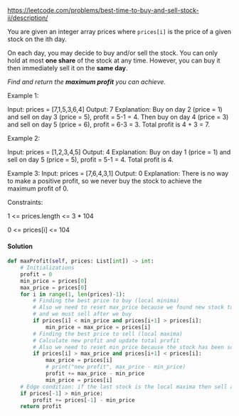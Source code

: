 https://leetcode.com/problems/best-time-to-buy-and-sell-stock-ii/description/

You are given an integer array prices where `prices[i]` is the price of a given stock on the ith day.

On each day, you may decide to buy and/or sell the stock. You can only hold at most **one share** of the stock at any time. However, you can buy it then immediately sell it on the **same day**.

*Find and return the **maximum profit** you can achieve*.

 

Example 1:

Input: prices = [7,1,5,3,6,4]
Output: 7
Explanation: Buy on day 2 (price = 1) and sell on day 3 (price = 5), profit = 5-1 = 4.
Then buy on day 4 (price = 3) and sell on day 5 (price = 6), profit = 6-3 = 3.
Total profit is 4 + 3 = 7.

Example 2:

Input: prices = [1,2,3,4,5]
Output: 4
Explanation: Buy on day 1 (price = 1) and sell on day 5 (price = 5), profit = 5-1 = 4.
Total profit is 4.

Example 3:
Input: prices = [7,6,4,3,1]
Output: 0
Explanation: There is no way to make a positive profit, so we never buy the stock to achieve the maximum profit of 0.
 

Constraints:

1 <= prices.length <= 3 * 104

0 <= prices[i] <= 104

#### Solution
``` python
def maxProfit(self, prices: List[int]) -> int:
    # Initializations
    profit = 0
    min_price = prices[0]
    max_price = prices[0]
    for i in range(1, len(prices)-1):
        # Finding the best price to buy (local minima)
        # Also we need to reset max_price because we found new stock to buy
        # and we must sell after we buy
        if prices[i] < min_price and prices[i+1] > prices[i]:
            min_price = max_price = prices[i]
        # Finding the best price to sell (local maxima)
        # Calculate new profit and update total profit
        # Also we need to reset min_price because the stock has been sold
        if prices[i] > max_price and prices[i+1] < prices[i]:
            max_price = prices[i]
            # print("new profit", max_price - min_price)
            profit += max_price - min_price
            min_price = prices[i]
    # Edge condition: if the last stock is the local maxima then sell and add to total profit
    if prices[-1] > min_price:
        profit += prices[-1] - min_price
    return profit
```
